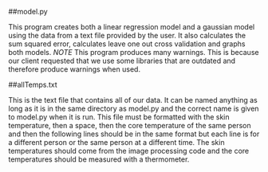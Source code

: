 ##model.py

This program creates both a linear regression model and a gaussian model using the data from a text file provided by the user. It also calculates the sum squared error, calculates leave one out cross validation and graphs both models.
*NOTE* This program produces many warnings. This is because our client requested that we use some libraries that are outdated and therefore produce warnings when used. 

##allTemps.txt

This is the text file that contains all of our data. It can be named anything as long as it is in the same directory as model.py and the correct name is given to model.py when it is run. This file must be formatted with the skin temperature, then a space, then the core temperature of the same person and then the following lines should be in the same format but each line is for a different person or the same person at a different time. The skin temperatures should come from the image processing code and the core temperatures should be measured with a thermometer.

